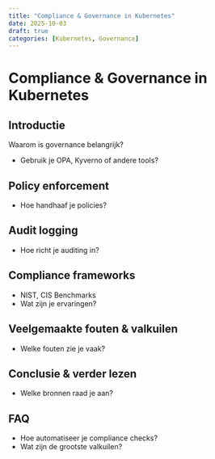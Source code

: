 ```yaml
---
title: "Compliance & Governance in Kubernetes"
date: 2025-10-03
draft: true
categories: [Kubernetes, Governance]
---
```


# Compliance & Governance in Kubernetes

## Introductie
Waarom is governance belangrijk?
- Gebruik je OPA, Kyverno of andere tools?

## Policy enforcement
- Hoe handhaaf je policies?

## Audit logging
- Hoe richt je auditing in?

## Compliance frameworks
- NIST, CIS Benchmarks
- Wat zijn je ervaringen?

## Veelgemaakte fouten & valkuilen
- Welke fouten zie je vaak?

## Conclusie & verder lezen
- Welke bronnen raad je aan?

## FAQ
- Hoe automatiseer je compliance checks?
- Wat zijn de grootste valkuilen?
